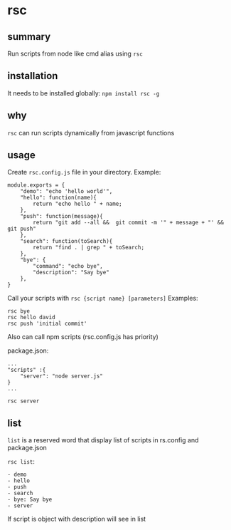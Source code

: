 # rsc

## summary

Run scripts from node like cmd alias using `rsc`

## installation

It needs to be installed globally: `npm install rsc -g`

## why

`rsc` can run scripts dynamically from javascript functions

## usage

Create `rsc.config.js` file in your directory. Example:

```
module.exports = {
    "demo": "echo 'hello world'",
    "hello": function(name){
        return "echo hello " + name;
    },
    "push": function(message){
        return "git add --all &&  git commit -m '" + message + "' && git push"
    },
    "search": function(toSearch){
        return "find . | grep " + toSearch;
    },
    "bye": {
        "command": "echo bye",
        "description": "Say bye"
    },
}
```

Call your scripts with `rsc {script name} [parameters]`
Examples:

```
rsc bye
rsc hello david
rsc push 'initial commit'
```

Also can call npm scripts (rsc.config.js has priority)

package.json:
```
...
"scripts" :{
    "server": "node server.js"
}
...

rsc server
```

## list

`list` is a reserved word that display list of scripts in rs.config and package.json

`rsc list`:

```
- demo
- hello
- push
- search
- bye: Say bye
- server

```

If script is object with description will see in list
